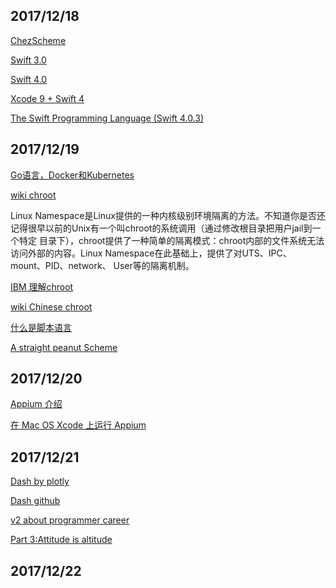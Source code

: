## 2017/12/18

[ChezScheme](https://github.com/cisco/ChezScheme)

[Swift 3.0](https://swift.org/blog/swift-3-0-released/)

[Swift 4.0](https://developer.apple.com/swift/)

[Xcode 9 + Swift 4](https://developer.apple.com/swift/resources/)

[The Swift Programming Language (Swift 4.0.3) ](https://developer.apple.com/library/content/documentation/Swift/Conceptual/Swift_Programming_Language/index.html#//apple_ref/doc/uid/TP40014097-CH3-ID0)

## 2017/12/19

[Go语言，Docker和Kubernetes](http://www.jianshu.com/p/d3569613fcf8)

[wiki chroot](https://en.wikipedia.org/wiki/Chroot)

Linux Namespace是Linux提供的一种内核级别环境隔离的方法。不知道你是否还记得很早以前的Unix有一个叫chroot的系统调用（通过修改根目录把用户jail到一个特定
目录下），chroot提供了一种简单的隔离模式：chroot内部的文件系统无法访问外部的内容。Linux Namespace在此基础上，提供了对UTS、IPC、mount、PID、network、
User等的隔离机制。

[IBM 理解chroot](https://www.ibm.com/developerworks/cn/linux/l-cn-chroot/index.html)

[wiki Chinese chroot](https://zh.wikipedia.org/wiki/Chroot)

[什么是脚本语言](http://www.yinwang.org/blog-cn/2013/03/29/scripting-language)

[A straight peanut Scheme](http://www.jianshu.com/p/8893ff7f80a4)

## 2017/12/20

[Appium 介绍](http://appium.io/docs/cn/about-appium/intro/)

[在 Mac OS Xcode 上运行 Appium](http://appium.io/docs/cn/appium-setup/running-on-osx/#xcode-8-ios-10-xcuitest)

## 2017/12/21

[Dash by plotly](https://plot.ly/products/dash/)

[Dash github](https://github.com/plotly/dash)

[v2 about programmer career](https://www.v2ex.com/t/416574#reply32)

[Part 3:Attitude is altitude](http://www.iqiyi.com/w_19rrbzbnx9.html)

## 2017/12/22

[]()












